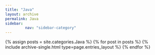 ```yaml
---
title: "Java"
layout: archive
permalink: Java
sidebar:
         nav: "sidebar-category"
---
```



{% assign posts = site.categories.Java %}
{% for post in posts %} {% include archive-single.html type=page.entries_layout %} {% endfor %}